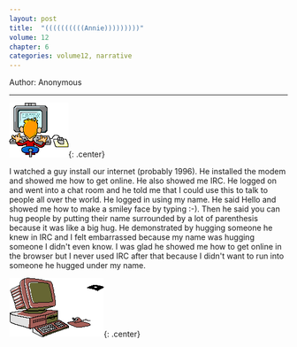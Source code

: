 ```yaml
---
layout: post
title:  "((((((((((Annie)))))))))"
volume: 12
chapter: 6
categories: volume12, narrative
---
```


Author: Anonymous

<hr/>

![old computer](/assets/img/oldc2.gif){: .center}

I watched a guy install our internet (probably 1996). He installed the modem and showed me how to get online. He also showed me IRC. He logged on and went into a chat room and he told me that I could use this to talk to people all over the world. He logged in using my name. He said Hello and showed me how to make a smiley face by typing :-). Then he said you can hug people by putting their name surrounded by a lot of parenthesis because it was like a big hug. He demonstrated by hugging someone he knew in IRC and I felt embarrassed because my name was hugging someone I didn't even know. I was glad he showed me how to get online in the browser but I never used IRC after that because I didn't want to run into someone he hugged under my name. 

![old computer](/assets/img/oldc.gif){: .center} 